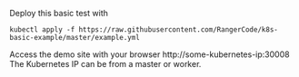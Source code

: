 Deploy this basic test with
```
kubectl apply -f https://raw.githubusercontent.com/RangerCode/k8s-basic-example/master/example.yml
```

Access the demo site with your browser http://some-kubernetes-ip:30008
The Kubernetes IP can be from a master or worker.
